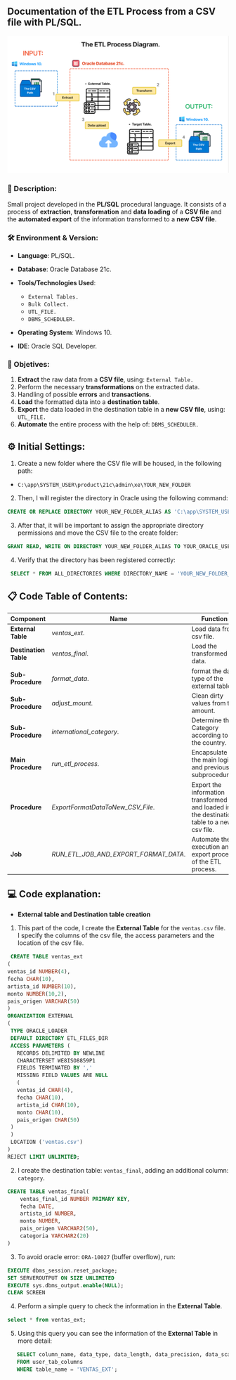 ## Documentation of the ETL Process from a CSV file with PL/SQL.

![](ETL/Images/ETL_Process_Diagram_.png)

### 📝 Description:
Small project developed in the **PL/SQL** procedural language. It consists of a process of **extraction**, **transformation** and **data loading** of a **CSV file** and the **automated export** of the
information transformed to a **new CSV file**.

### 🛠️ Environment & Version:
- **Language**: PL/SQL.
- **Database**: Oracle Database 21c.
- **Tools/Technologies Used**:
  
  - `External Tables.`
  - `Bulk Collect.`
  - `UTL_FILE.`
  - `DBMS_SCHEDULER.`
    
- **Operating System**: Windows 10.
- **IDE**: Oracle SQL Developer.

### 🎯 Objetives:
1. **Extract** the raw data from a **CSV file**, using: `External Table.`
2. Perform the necessary **transformations** on the extracted data.
3. Handling of possible **errors** and **transactions**.
4. **Load** the formatted data into a **destination table**.
5. **Export** the data loaded in the destination table in a **new CSV file**, using: `UTL_FILE.`
6. **Automate** the entire process with the help of: `DBMS_SCHEDULER.`

## ⚙ Initial Settings:
1. Create a new folder where the CSV file will be housed, in the following path:
   
- `C:\app\SYSTEM_USER\product\21c\admin\xe\YOUR_NEW_FOLDER`

2. Then, I will register the directory in Oracle using the following command:
```sql
CREATE OR REPLACE DIRECTORY YOUR_NEW_FOLDER_ALIAS AS 'C:\app\SYSTEM_USER\product\21c\admin\xe\YOUR_NEW_FOLDER';
```
3. After that, it will be important to assign the appropriate directory permissions and move the CSV file to the create folder:
```sql
GRANT READ, WRITE ON DIRECTORY YOUR_NEW_FOLDER_ALIAS TO YOUR_ORACLE_USER;
```
4. Verify that the directory has been registered correctly:
```sql
 SELECT * FROM ALL_DIRECTORIES WHERE DIRECTORY_NAME = 'YOUR_NEW_FOLDER_ALIAS';
```
## 📋 Code Table of Contents:

| Component | Name | Function |
|----------|----------|----------|
| **External Table** | *ventas_ext*. | Load data from csv file. |
| **Destination Table** | *ventas_final*. | Load the transformed data. |
| **Sub-Procedure** | *format_data*. | format the data type of the external table. |
| **Sub-Procedure** | *adjust_mount*. | Clean dirty values ​​from the amount. |
| **Sub-Procedure** | *international_category*. | Determine the Category according to the country. |
| **Main Procedure** | *run_etl_process*. | Encapsulate the main logic and previous subprocedures. |
| **Procedure** | *ExportFormatDataToNew_CSV_File*. | Export the information transformed and loaded into the destination table to a new csv file. |
| **Job** | *RUN_ETL_JOB_AND_EXPORT_FORMAT_DATA*. | Automate the execution and export process of the ETL process. |

## 💻 Code explanation:

- **External table and Destination table creation**

1. This part of the code, I create the **External Table** for the `ventas.csv` file. I specify the columns of the csv file, the access parameters and the location of the csv file.

```sql
 CREATE TABLE ventas_ext
(
ventas_id NUMBER(4),
fecha CHAR(10),
artista_id NUMBER(10),
monto NUMBER(10,2),
pais_origen VARCHAR(50)
)
ORGANIZATION EXTERNAL
(
 TYPE ORACLE_LOADER
 DEFAULT DIRECTORY ETL_FILES_DIR
 ACCESS PARAMETERS (
   RECORDS DELIMITED BY NEWLINE
   CHARACTERSET WE8ISO8859P1
   FIELDS TERMINATED BY ','
   MISSING FIELD VALUES ARE NULL
   (
   ventas_id CHAR(4),
   fecha CHAR(10),
   artista_id CHAR(10),
   monto CHAR(10),
   pais_origen CHAR(50)
 )
 )
 LOCATION ('ventas.csv')
)
REJECT LIMIT UNLIMITED;
```
2. I create the destination table: `ventas_final`, adding an additional column: `category`.
   
```sql
CREATE TABLE ventas_final(
    ventas_final_id NUMBER PRIMARY KEY,
    fecha DATE,
    artista_id NUMBER,
    monto NUMBER,
    pais_origen VARCHAR2(50),
    categoria VARCHAR2(20) 
)
```
3. To avoid oracle error: `ORA-10027` (buffer overflow), run:
   
```sql
EXECUTE dbms_session.reset_package;
SET SERVEROUTPUT ON SIZE UNLIMITED
EXECUTE sys.dbms_output.enable(NULL);
CLEAR SCREEN
```
4. Perform a simple query to check the information in the **External Table**. 
 
```sql   
select * from ventas_ext;
```
5. Using this query you can see the information of the **External Table** in more detail:
   
```sql   
   SELECT column_name, data_type, data_length, data_precision, data_scale
   FROM user_tab_columns
   WHERE table_name = 'VENTAS_EXT';
```    
  




